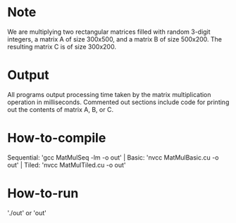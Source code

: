 # Note
We are multiplying two rectangular matrices filled with random 3-digit integers, a matrix A of size 300x500, and a matrix B of size 500x200. The resulting matrix C is of size 300x200.

# Output
All programs output processing time taken by the matrix multiplication operation in milliseconds. Commented out sections include code for printing out the contents of matrix A, B, or C.

# How-to-compile
Sequential: 'gcc MatMulSeq -lm -o out' | Basic: 'nvcc MatMulBasic.cu -o out' | Tiled: 'nvcc MatMulTiled.cu -o out'

# How-to-run
'./out' or 'out'
